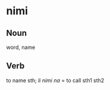 nimi
===

Noun
---

word, name

Verb
---

to name sth; *li nimi <sth1> na <sth2>* = to call sth1 sth2